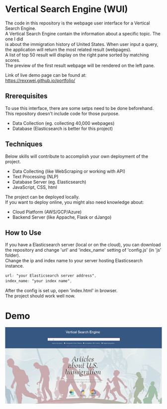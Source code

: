 Vertical Search Engine (WUI)
=========
The code in this repository is the webpage user interface for a Vertical Search Engine. <br>
A Vertical Search Engine contain the information about a specific topic. The one I did <br>
is about the immigration history of United States. 
When user input a query, the application will return the most related result (webpages).<br>
A list of top 50 result will display on the right pane sorted by matching scores.<br>
The preview of the first result webpage will be rendered on the left pane.<br>

Link of live demo page can be found at: <br>
https://rexxwei.github.io/portfolio/


Rrerequisites
----
To use this interface, there are some setps need to be done beforehand.<br>
This repository doesn't include code for those purpose.

  - Data Collection (eg. collecting 40,000 webpages)
  - Database (Elasticsearch is better for this project)


Techniques
----
Below skills will contribute to accomplish your own deployment of the project.
  - Data Collecting (like WebScraping or working with API)
  - Text Processing (NLP)
  - Database Server (eg. Elasticsearch)
  - JavaScript, CSS, html <br>

The project can be deployed locally. <br>
If you want to deploy online, you might also need knowledge about:
  - Cloud Platform (AWS/GCP/Azure)
  - Backend Server (like Appache, Flask or dJango)


How to Use
----
If you have a Elasticsearch server (local or on the cloud), you can download the repository and change 'url' and 'index_name' setting of 'config.js' (in 'js' folder).<br>
Change the ip and index name to your server hosting Elasticsearch instance.
```css
url: "your Elasticsearch server address",
index_name: "your index name",
```
After the config is set up, open 'index.html' in browser. <br>
The project should work well now.


Demo
=========
![calaca-demo](image/vsedemo.gif "Demo")
